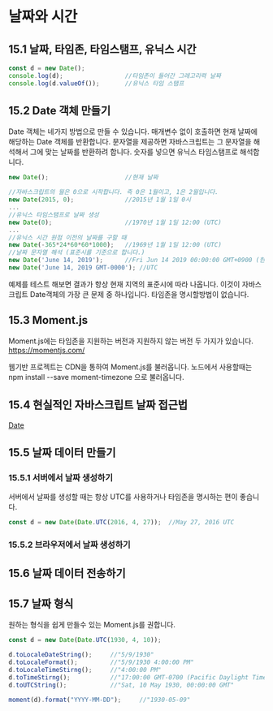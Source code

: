 # 날짜와 시간

## 15.1 날짜, 타임존, 타임스탬프, 유닉스 시간
```javascript
const d = new Date();
console.log(d);                 //타임존이 들어간 그레고리력 날짜
console.log(d.valueOf());       //유닉스 타임 스탬프
```

## 15.2 Date 객체 만들기
Date 객체는 네가지 방법으로 만들 수 있습니다. 매개변수 없이 호출하면 현재 날짜에 해당하는 Date 객체를 반환합니다. 문자열을 제공하면 자바스크립트는 그 문자열을 해석해서 그에 맞는  날짜를 반환하려 합니다. 숫자를 넣으면 유닉스 타임스탬프로 해석합니다.
```javascript
new Date();                     //현재 날짜

//자바스크립트의 월은 0으로 시작합니다. 즉 0은 1월이고, 1은 2월입니다.
new Date(2015, 0);              //2015년 1월 1일 0시
...
//유닉스 타임스탬프로 날짜 생성
new Date(0);                    //1970년 1월 1일 12:00 (UTC)
...
//유닉스 시간 원점 이전의 날짜를 구할 때
new Date(-365*24*60*60*1000);   //1969년 1월 1일 12:00 (UTC)
//날짜 문자열 해석 (표준시를 기준으로 합니다.)
new Date('June 14, 2019');      //Fri Jun 14 2019 00:00:00 GMT+0900 (한국 표준시)
new Date('June 14, 2019 GMT-0000'); //UTC
```
예제를 테스트 해보면 결과가 항상 현재 지역의 표준시에 따라 나옵니다. 이것이 자바스크립트 Date객체의 가장 큰 문제 중 하나입니다. 타임존을 명시할방법이 없습니다. 

## 15.3 Moment.js
Moment.js에는 타임존을 지원하는 버전과 지원하지 않는 버전 두 가지가 있습니다.
https://momentjs.com/

웹기반 프로젝트는 CDN을 통하여 Moment.js를 불러옵니다. 노드에서 사용할때는 npm install --save moment-timezone 으로 불러옵니다.

## 15.4 현실적인 자바스크립트 날짜 접근법
[Date](https://developer.mozilla.org/en-US/docs/Web/JavaScript/Reference/Global_Objects/Date)

## 15.5 날짜 데이터 만들기
### 15.5.1 서버에서 날짜 생성하기
서버에서 날짜를 생성할 때는 항상 UTC를 사용하거나 타임존을 명시하는 편이 좋습니다.
```javascript
const d = new Date(Date.UTC(2016, 4, 27));  //May 27, 2016 UTC
```
### 15.5.2 브라우저에서 날짜 생성하기

## 15.6 날짜 데이터 전송하기

## 15.7 날짜 형식
원하는 형식을 쉽게 만들수 있는 Moment.js를 권합니다.

```javascript
const d = new Date(Date.UTC(1930, 4, 10));

d.toLocaleDateString();     //"5/9/1930"
d.toLocaleFormat();         //"5/9/1930 4:00:00 PM"
d.toLocaleTimeStirng();     //"4:00:00 PM"
d.toTimeStirng();           //"17:00:00 GMT-0700 (Pacific Daylight Time)"
d.toUTCString();            //"Sat, 10 May 1930, 00:00:00 GMT"

moment(d).format("YYYY-MM-DD");     //"1930-05-09"
```